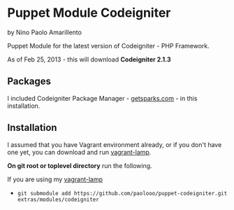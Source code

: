 Puppet Module Codeigniter
=========================
by Nino Paolo Amarillento

Puppet Module for the latest version of  Codeigniter - PHP Framework.

As of Feb 25, 2013 - this will download <strong>Codeigniter 2.1.3</strong>


Packages
--------

I included Codeigniter Package Manager - [getsparks.com](http://getsparks.org) - in this installation.

Installation
------------

I assumed that you have Vagrant environment already, or if you don't have one yet, you can download and run [vagrant-lamp](https://github.com/paolooo/vagrant-lamp).
    
    
<b>On git root or toplevel directory</b> run the following.  

If you are using my [vagrant-lamp](http://github.com/paolooo/vagrant-lamp)    

* `git submodule add https://github.com/paolooo/puppet-codeigniter.git extras/modules/codeigniter`


